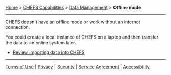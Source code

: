 [Home](index) > [CHEFS Capabilities](Capabilities) > [Data Management](Data-Management) > **Offline mode**
***

CHEFS doesn't have an offline mode or work without an internet connection. 

You could create a local instance of CHEFS on a laptop and then transfer the data to an online system later. 
* [Review importing data into CHEFS](Importing-data-into-CHEFS)

***
[Terms of Use](Terms-of-Use) | [Privacy](Privacy) | [Security](Security) | [Service Agreement](Service-Agreement) | [Accessibility](Accessibility)